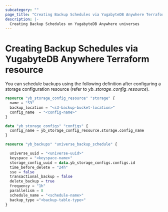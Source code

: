 ```yaml
---
subcategory: ""
page_title: "Creating Backup Schedules via YugabyteDB Anywhere Terraform resource"
description: |-
  Creating Backup Schedules on YugabyteDB Anywhere universes
---
```


# Creating Backup Schedules via YugabyteDB Anywhere Terraform resource

You can schedule backups using the following definition after configuring a storage configuration resource (refer to *yb_storage_config_resource*).

```terraform
resource "yb_storage_config_resource" "storage" {
  name = "S3"
  backup_location = "<s3-backup-bucket-location>"
  config_name  = "<config-name>"
}

data "yb_storage_configs" "configs" {
  config_name = yb_storage_config_resource.storage.config_name
}

resource "yb_backups" "universe_backup_schedule" {

  universe_uuid = "<universe-uuid>"
  keyspace = "<keyspace-name>"
  storage_config_uuid = data.yb_storage_configs.configs.id
  time_before_delete = "24h"
  sse = false
  transactional_backup = false
  delete_backup = true
  frequency = "1h"
  parallelism = 8
  schedule_name = "<schedule-name>"
  backup_type ="<backup-table-type>"
}
```
